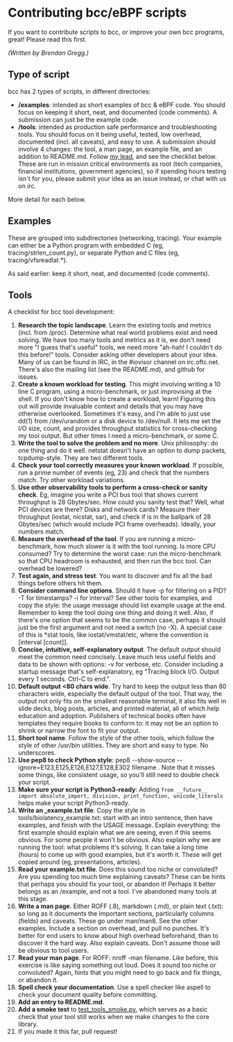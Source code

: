 # Contributing bcc/eBPF scripts

If you want to contribute scripts to bcc, or improve your own bcc programs, great! Please read this first.

_(Written by Brendan Gregg.)_

## Type of script

bcc has 2 types of scripts, in different directories:

- **/examples**: intended as short examples of bcc & eBPF code. You should focus on keeping it short, neat, and documented (code comments). A submission can just be the example code.
- **/tools**: intended as production safe performance and troubleshooting tools. You should focus on it being useful, tested, low overhead, documented (incl. all caveats), and easy to use. A submission should involve 4 changes: the tool, a man page, an example file, and an addition to README.md. Follow [my lead](https://github.com/brendangregg/bcc/commit/9fa156273b395cfc5505f0fff5d6b7b1396f7daa), and see the checklist below. These are run in mission critical environments as root (tech companies, financial institutions, government agencies), so if spending hours testing isn't for you, please submit your idea as an issue instead, or chat with us on irc.

More detail for each below.

## Examples

These are grouped into subdirectories (networking, tracing). Your example can either be a Python program with embedded C (eg, tracing/strlen_count.py), or separate Python and C files (eg, tracing/vfsreadlat.*).

As said earlier: keep it short, neat, and documented (code comments).

## Tools

A checklist for bcc tool development:

1. **Research the topic landscape**. Learn the existing tools and metrics (incl. from /proc). Determine what real world problems exist and need solving. We have too many tools and metrics as it is, we don't need more "I guess that's useful" tools, we need more "ah-hah! I couldn't do this before!" tools. Consider asking other developers about your idea. Many of us can be found in IRC, in the #iovisor channel on irc.oftc.net. There's also the mailing list (see the README.md), and github for issues.
1. **Create a known workload for testing**. This might involving writing a 10 line C program, using a micro-benchmark, or just improvising at the shell. If you don't know how to create a workload, learn! Figuring this out will provide invaluable context and details that you may have otherwise overlooked. Sometimes it's easy, and I'm able to just use dd(1) from /dev/urandom or a disk device to /dev/null. It lets me set the I/O size, count, and provides throughput statistics for cross-checking my tool output. But other times I need a micro-benchmark, or some C.
1. **Write the tool to solve the problem and no more**. Unix philosophy: do one thing and do it well. netstat doesn't have an option to dump packets, tcpdump-style. They are two different tools.
1. **Check your tool correctly measures your known workload**. If possible, run a prime number of events (eg, 23) and check that the numbers match. Try other workload variations.
1. **Use other observability tools to perform a cross-check or sanity check**. Eg, imagine you write a PCI bus tool that shows current throughput is 28 Gbytes/sec. How could you sanity test that? Well, what PCI devices are there? Disks and network cards? Measure their throughput (iostat, nicstat, sar), and check if is in the ballpark of 28 Gbytes/sec (which would include PCI frame overheads). Ideally, your numbers match.
1. **Measure the overhead of the tool**. If you are running a micro-benchmark, how much slower is it with the tool running. Is more CPU consumed? Try to determine the worst case: run the micro-benchmark so that CPU headroom is exhausted, and then run the bcc tool. Can overhead be lowered?
1. **Test again, and stress test**. You want to discover and fix all the bad things before others hit them.
1. **Consider command line options**. Should it have -p for filtering on a PID? -T for timestamps? -i for interval? See other tools for examples, and copy the style: the usage message should list example usage at the end. Remember to keep the tool doing one thing and doing it well. Also, if there's one option that seems to be the common case, perhaps it should just be the first argument and not need a switch (no -X). A special case of this is *stat tools, like iostat/vmstat/etc, where the convention is [interval [count]].
1. **Concise, intuitive, self-explanatory output**. The default output should meet the common need concisely. Leave much less useful fields and data to be shown with options: -v for verbose, etc. Consider including a startup message that's self-explanatory, eg "Tracing block I/O. Output every 1 seconds. Ctrl-C to end.".
1. **Default output <80 chars wide**. Try hard to keep the output less than 80 characters wide, especially the default output of the tool. That way, the output not only fits on the smallest reasonable terminal, it also fits well in slide decks, blog posts, articles, and printed material, all of which help education and adoption. Publishers of technical books often have templates they require books to conform to: it may not be an option to shrink or narrow the font to fit your output.
1. **Short tool name**. Follow the style of the other tools, which follow the style of other /usr/bin utilities. They are short and easy to type. No underscores.
1. **Use pep8 to check Python style**: pep8 --show-source --ignore=E123,E125,E126,E127,E128,E302 filename . Note that it misses some things, like consistent usage, so you'll still need to double check your script.
1. **Make sure your script is Python3-ready**: Adding `from __future__ import absolute_import, division, print_function, unicode_literals` helps make your script Python3-ready.
1. **Write an _example.txt file**. Copy the style in tools/biolatency_example.txt: start with an intro sentence, then have examples, and finish with the USAGE message. Explain everything: the first example should explain what we are seeing, even if this seems obvious. For some people it won't be obvious. Also explain why we are running the tool: what problems it's solving. It can take a long time (hours) to come up with good examples, but it's worth it. These will get copied around (eg, presentations, articles).
1. **Read your example.txt file**. Does this sound too niche or convoluted? Are you spending too much time explaining caveats? These can be hints that perhaps you should fix your tool, or abandon it! Perhaps it better belongs as an /example, and not a tool. I've abandoned many tools at this stage.
1. **Write a man page**. Either ROFF (.8), markdown (.md), or plain text (.txt): so long as it documents the important sections, particularly columns (fields) and caveats. These go under man/man8. See the other examples. Include a section on overhead, and pull no punches. It's better for end users to know about high overhead beforehand, than to discover it the hard way. Also explain caveats. Don't assume those will be obvious to tool users.
1. **Read your man page**. For ROFF: nroff -man filename. Like before, this exercise is like saying something out loud. Does it sound too niche or convoluted? Again, hints that you might need to go back and fix things, or abandon it.
1. **Spell check your documentation**. Use a spell checker like aspell to check your document quality before committing.
1. **Add an entry to README.md**.
1. **Add a smoke test** to [test_tools_smoke.py](https://github.com/iovisor/bcc/blob/master/tests/python/test_tools_smoke.py), which serves as a basic check that your tool still works when we make changes to the core library.
1. If you made it this far, pull request!
